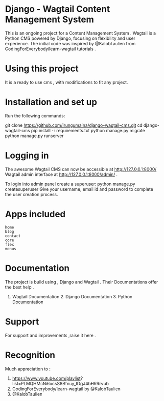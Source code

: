 # Django - Wagtail Content Management System

This is an ongoing project for a Content Management System .
Wagtail is a Python CMS powered by Django, focusing on flexibility and user experience.
The initial code was inspired by @KalobTaulien from CodingForEverybody/learn-wagtail tutorials .

# Using this project

It is a ready to use cms , with modifications to fit any project.

# Installation and set up

Run the following commands:

git clone https://github.com/irungumaina/django-wagtail-cms.git
cd django-wagtail-cms
pip install -r requirements.txt
python manage.py migrate
python manage.py runserver

# Logging in

The awesome Wagtail CMS can now be accessible at http://127.0.0.1:8000/
Wagtail admin interface at http://127.0.0.1:8000/admin/ .

To login into admin panel create a superuser:
python manage.py createsuperuser
Give your username, email id and password to complete the user creation process.

# Apps included

    home
    blog
    contact
    core
    flex
    menus

# Documentation

The project is build using , Django and Wagtail . Their Documentations offer the best help .

1.  Wagtail Documentation 2. Django Documentation 3. Python Documentation

# Support

For support and improvements ,raise it here .

# Recognition

Much appreciation to :

1. https://www.youtube.com/playlist? list=PLMQHMcNi6ocsS8Bfnuy_IDgJ4bHRRrvub
2. CodingForEverybody/learn-wagtail by @KalobTaulien
3. @KalobTaulien
